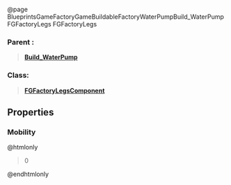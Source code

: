 @page BlueprintsGameFactoryGameBuildableFactoryWaterPumpBuild_WaterPumpFGFactoryLegs FGFactoryLegs
### Parent :
<b><a href="_blueprints_game_factory_game_buildable_factory_water_pump_build__water_pump.html"><blockquote>Build_WaterPump</blockquote></a></b>
### Class:
<b><a href="_class_script_f_g_factory_legs_component.html"><blockquote>FGFactoryLegsComponent</blockquote></a></b>
## Properties
### Mobility
@htmlonly
<blockquote>0</blockquote>
@endhtmlonly

